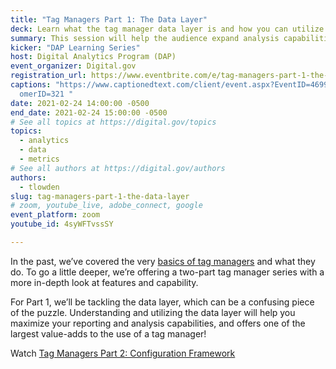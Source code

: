 ```yaml
---
title: "Tag Managers Part 1: The Data Layer"
deck: Learn what the tag manager data layer is and how you can utilize it.
summary: This session will help the audience expand analysis capabilities by using the tag manager data layer!
kicker: "DAP Learning Series"
host: Digital Analytics Program (DAP)
event_organizer: Digital.gov
registration_url: https://www.eventbrite.com/e/tag-managers-part-1-the-data-layer-tickets-138693258269
captions: "https://www.captionedtext.com/client/event.aspx?EventID=4699657&Cust\
  omerID=321 "
date: 2021-02-24 14:00:00 -0500
end_date: 2021-02-24 15:00:00 -0500
# See all topics at https://digital.gov/topics
topics:
  - analytics
  - data
  - metrics
# See all authors at https://digital.gov/authors
authors:
  - tlowden
slug: tag-managers-part-1-the-data-layer
# zoom, youtube_live, adobe_connect, google
event_platform: zoom
youtube_id: 4syWFTvssSY

---
```


In the past, we’ve covered the very [basics of tag managers](https://www.youtube.com/watch?v=TUJ5tyXOQNg&list=PLd9b-GuOJ3nEz1NYl66orgVZIu17laKba&index=20) and what they do. To go a little deeper, we’re offering a two-part tag manager series with a more in-depth look at features and capability.

For Part 1, we’ll be tackling the data layer, which can be a confusing piece of the puzzle. Understanding and utilizing the data layer will help you maximize your reporting and analysis capabilities, and offers one of the largest value-adds to the use of a tag manager!

Watch [Tag Managers Part 2: Configuration Framework](https://digital.gov/event/2021/03/24/tag-managers-part-2-configuration-framework/)
